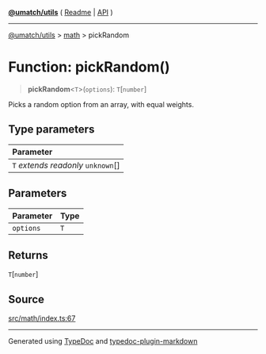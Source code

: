 [**@umatch/utils**](../../README.md) ( [Readme](../../README.md) \| [API](../../API.md) )

---

[@umatch/utils](../../API.md) > [math](../README.md) > pickRandom

# Function: pickRandom()

> **pickRandom**\<`T`\>(`options`): `T`[`number`]

Picks a random option from an array, with equal weights.

## Type parameters

| Parameter                            |
| :----------------------------------- |
| `T` _extends_ _readonly_ `unknown`[] |

## Parameters

| Parameter | Type |
| :-------- | :--- |
| `options` | `T`  |

## Returns

`T`[`number`]

## Source

[src/math/index.ts:67](https://github.com/umatch-oficial/utils/blob/a9008ad/src/math/index.ts#L67)

---

Generated using [TypeDoc](https://typedoc.org/) and [typedoc-plugin-markdown](https://www.npmjs.com/package/typedoc-plugin-markdown)
